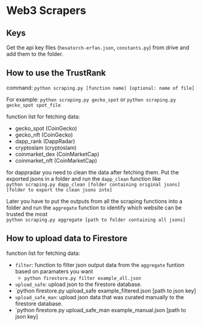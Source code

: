 # Web3 Scrapers

## Keys
Get the api key files (`hexatorch-erfan.json`, `constants.py`) from drive and add them to the folder.

## How to use the TrustRank

command: `python scraping.py [function name] [optional: name of file]`

For example: `python scraping.py gecko_spot` or `python scraping.py gecko_spot spot_file`

function list for fetching data:
- gecko_spot (CoinGecko)
- gecko_nft (CoinGecko)
- dapp_rank (DappRadar)
- cryptoslam (cryptoslam)
- coinmarket_dex (CoinMarketCap)
- coinmarket_nft (CoinMarketCap)

for dappradar you need to clean the data after fetching them. Put the exported jsons in a folder and run the `dapp_clean` function like  
`python scraping.py dapp_clean [folder containing original jsons] [folder to export the clean jsons into]`

Later you have to put the outputs from all the scraping functions into a folder and run the `aggregate` function to identify which website can be trusted the most   
`python scraping.py aggregate [path to folder containing all jsons]`

## How to upload data to Firestore

function list for fetching data:
 - `filter`: function to filter json output data from the `aggregate` funtion based on paramaters you want
   - `python firestore.py filter example_all.json`
 - `upload_safe`: upload json to the firestore database.
  -  `python firestore.py upload_safe example_filtered.json [path to json key]
 - `upload_safe_man`: upload json data that was curated manually to the firestore database.
  -  `python firestore.py upload_safe_man example_manual.json [path to json key]


